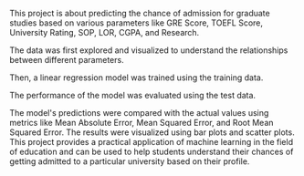 This project is about predicting the chance of admission for graduate studies based on various parameters like GRE Score, TOEFL Score, University Rating, SOP, LOR, CGPA, and Research.

The data was first explored and visualized to understand the relationships between different parameters.

Then, a linear regression model was trained using the training data.

The performance of the model was evaluated using the test data.

The model's predictions were compared with the actual values using metrics like Mean Absolute Error, Mean Squared Error, and Root Mean Squared Error.
The results were visualized using bar plots and scatter plots.
This project provides a practical application of machine learning in the field of education and can be used to help students understand their chances of getting admitted to a particular university based on their profile.